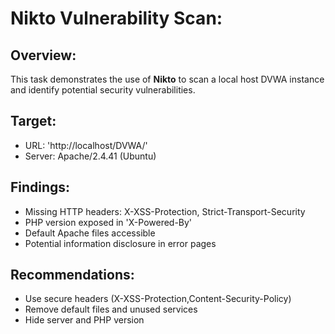 # Nikto Vulnerability Scan:

## Overview:
This task demonstrates the use of 
**Nikto** to scan a local host DVWA instance
and identify potential security 
vulnerabilities.

## Target:
- URL: 'http://localhost/DVWA/'
- Server: Apache/2.4.41 (Ubuntu)

## Findings:
- Missing HTTP headers:
X-XSS-Protection,
Strict-Transport-Security
- PHP version exposed in 'X-Powered-By'
- Default Apache files accessible
- Potential information disclosure in error pages

## Recommendations:
- Use secure headers (X-XSS-Protection,Content-Security-Policy)
- Remove default files and unused services
- Hide server and PHP version

